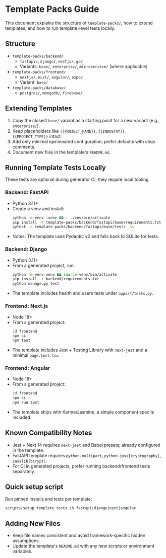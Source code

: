 # Template Packs Guide

This document explains the structure of `template-packs/`, how to extend templates, and how to run template-level tests locally.

## Structure

- `template-packs/backend/`
  - `fastapi/`, `django/`, `nestjs/`, `go/`
  - Variants: `base/`, `enterprise/`, `microservice/` (where applicable)
- `template-packs/frontend/`
  - `nextjs/`, `nuxt/`, `angular/`, `expo/`
  - Variant: `base/`
- `template-packs/database/`
  - `postgres/`, `mongodb/`, `firebase/`

## Extending Templates

1. Copy the closest `base/` variant as a starting point for a new variant (e.g., `enterprise/`).
2. Keep placeholders like `{{PROJECT_NAME}}`, `{{INDUSTRY}}`, `{{PROJECT_TYPE}}` intact.
3. Add only minimal opinionated configuration; prefer defaults with clear comments.
4. Document new files in the template's `README.md`.

## Running Template Tests Locally

These tests are optional during generator CI; they require local tooling.

### Backend: FastAPI

- Python 3.11+
- Create a venv and install:
  ```bash
  python -m venv .venv && . .venv/bin/activate
  pip install -r template-packs/backend/fastapi/base/requirements.txt
  pytest -q template-packs/backend/fastapi/base/tests -vv
  ```
- Notes: The template uses Pydantic v2 and falls back to SQLite for tests.

### Backend: Django

- Python 3.11+
- From a generated project, run:
  ```bash
  python -m venv venv && source venv/bin/activate
  pip install -r backend/requirements.txt
  python manage.py test
  ```
- The template includes health and users tests under `apps/*/tests.py`.

### Frontend: Next.js

- Node 18+
- From a generated project:
  ```bash
  cd frontend
  npm ci
  npm test
  ```
- The template includes Jest + Testing Library with `next-jest` and a minimal `page.test.tsx`.

### Frontend: Angular

- Node 18+
- From a generated project:
  ```bash
  cd frontend
  npm ci
  npm run test
  ```
- The template ships with Karma/Jasmine; a simple component spec is included.

## Known Compatibility Notes

- Jest + Next 14 requires `next-jest` and Babel presets; already configured in the template.
- FastAPI template requires `python-multipart`, `python-jose[cryptography]`, `passlib[bcrypt]`.
- For CI in generated projects, prefer running backend/frontend tests separately.

## Quick setup script

Run pinned installs and tests per template:

```bash
scripts/setup_template_tests.sh fastapi|django|next|angular
```


## Adding New Files

- Keep file names consistent and avoid framework-specific hidden assumptions.
- Update the template's `README.md` with any new scripts or environment variables.